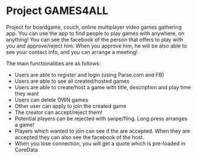 # Project GAMES4ALL

Project for boardgame, couch, online multiplayer video games gathering app. You can use the app to find people to play games with anywhere, on anything! You can see the facebook of the person that offers to play with you and approve/reject him. When you approve him, he will be also able to see your contact info, and you can arrange a meeting!

The main functionalities are as follows:
*  Users are able to register and login (using Parse.com and FB)
*  Users are able to see all created/hosted games
*  Users are able to create/host a game with title, description and play time they want
*  Users can delete OWN games
*  Other user can apply to join the created game
*  The creator can accept/reject them!
*  Potential players can be rejected with swipe/fling. Long press arranges a game!
*  Players which wanted to join can see if the are accepted. When they are accepted they can also see the facebook of the host.
*  When you lose connection, you will get a quote which is pre-loaded in CoreData



